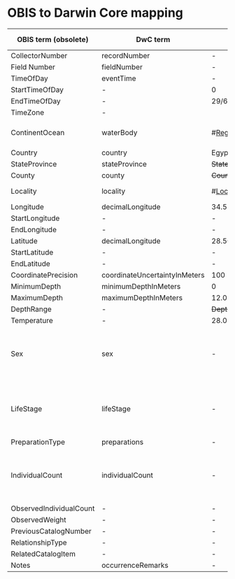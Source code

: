 # OBIS to Darwin Core mapping

OBIS term (obsolete) | DwC term | example value | status | remarks | example value DwC
--- | --- | --- | --- | --- | ---
CollectorNumber | recordNumber | - | n/a
Field Number | fieldNumber | - | n/a
TimeOfDay | eventTime | - | unnecessary
StartTimeOfDay | - | 0 | unnecessary
EndTimeOfDay | - | 29/60 | unnecessary
TimeZone | - | | unnecessary
ContinentOcean | waterBody | #<Region:0x00000006498760> | keep |should be human readable |Pacific Ocean
Country | country | Egypt | keep
StateProvince | stateProvince | ~~StateProvince~~ | unnecessary
County | county | ~~County~~ | unnecessary
Locality | locality | #<Location:0x000000068d9c98> | keep | name divespot | Elphinstone reef
Longitude | decimalLongitude | 34.513 | keep
StartLongitude | - | - | unnecessary
EndLongitude | - | - | unnecessary
Latitude | decimalLongitude | 28.501 | keep
StartLatitude | - | - | unnecessary
EndLatitude | - | - | unnecessary
CoordinatePrecision | coordinateUncertaintyInMeters | 100 | keep
MinimumDepth | minimumDepthInMeters | 0 | keep
MaximumDepth | maximumDepthInMeters | 12.0 | keep
DepthRange | - | ~~DepthRange~~ | unnecessary
Temperature | - | 28.0 | 
Sex | sex | - | n/a | discussion/you want divers to record the sex of a fish? (if campaigns are organised)
LifeStage | lifeStage | - | keep | discussion/you want divers to record the lifestage (if campaigns are organised)
PreparationType | preparations | - | n/a
IndividualCount | individualCount | - | unnecessary | discussion/you want divers to count the number of fish? (only if campaigns)
ObservedIndividualCount | - | - | unnecessary
ObservedWeight | - | - | n/a 
PreviousCatalogNumber | - | - | n/a
RelationshipType | - | - | n/a
RelatedCatalogItem | - | - | n/a
Notes | occurrenceRemarks | - | keep
